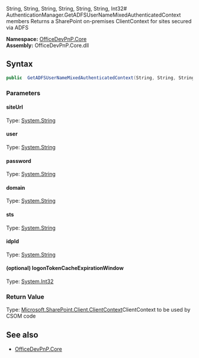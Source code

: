 String, String, String, String, String, String, Int32# AuthenticationManager.GetADFSUserNameMixedAuthenticatedContext members
Returns a SharePoint on-premises ClientContext for sites secured via ADFS  

**Namespace:** [OfficeDevPnP.Core](OfficeDevPnP.Core.md)  
**Assembly:** OfficeDevPnP.Core.dll  
## Syntax
```C#
public  GetADFSUserNameMixedAuthenticatedContext(String, String, String, String, String, String, Int32)
```
### Parameters
#### siteUrl
Type: [System.String](System.String.md) 
#### 
#### user
Type: [System.String](System.String.md) 
#### 
#### password
Type: [System.String](System.String.md) 
#### 
#### domain
Type: [System.String](System.String.md) 
#### 
#### sts
Type: [System.String](System.String.md) 
#### 
#### idpId
Type: [System.String](System.String.md) 
#### 
#### (optional) logonTokenCacheExpirationWindow
Type: [System.Int32](System.Int32.md) 
#### 
### Return Value
Type: [Microsoft.SharePoint.Client.ClientContext](Microsoft.SharePoint.Client.ClientContext.md)ClientContext to be used by CSOM code
## See also
- [OfficeDevPnP.Core](OfficeDevPnP.Core.md)
